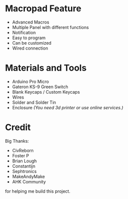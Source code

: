 # Macropad Feature
- Advanced Macros
- Multiple Panel with different functions
- Notification
- Easy to program
- Can be customized
- Wired connection

# Materials and Tools
- Arduino Pro Micro
- Gateron KS-9 Green Switch
- Blank Keycaps / Custom Keycaps
- Wires
- Solder and Solder Tin
- Enclosure *(You need 3d printer or use online services.)*

# Credit
Big Thanks:
- CivReborn
- Foster P
- Brian Lough
- Constantijn
- Sephtronics
- MakeAndyMake
- AHK Community

for helping me build this project.
